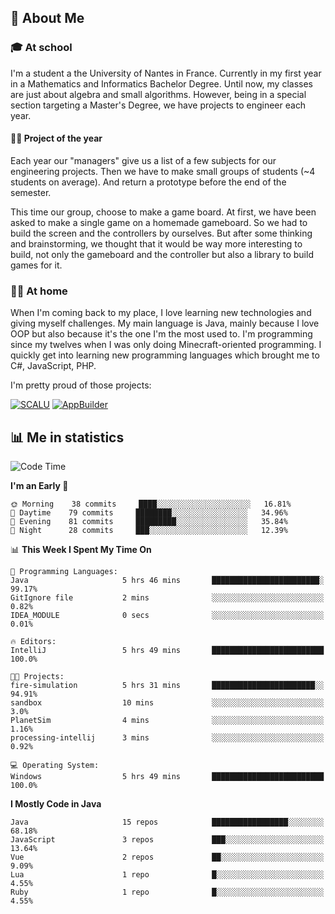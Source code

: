 ## 👀 About Me

### 🎓 At school

I'm a student a the University of Nantes in France. Currently in my first year in a Mathematics and Informatics Bachelor Degree. Until now, my classes are just about algebra and small algorithms. However, being in a special section targeting a Master's Degree, we have projects to engineer each year. 

#### 🔧🔬 Project of the year

Each year our "managers" give us a list of a few subjects for our engineering projects. Then we have to make small groups of students (~4 students on average). And return a prototype before the end of the semester.

This time our group, choose to make a game board. At first, we have been asked to make a single game on a homemade gameboard. So we had to build the screen and the controllers by ourselves. 
But after some thinking and brainstorming, we thought that it would be way more interesting to build, not only the gameboard and the controller but also a library to build games for it.

### 👨‍💻 At home

When I'm coming back to my place, I love learning new technologies and giving myself challenges. My main language is Java, mainly because I love OOP but also because it's the one I'm the most used to. I'm programming since my twelves when I was only doing Minecraft-oriented programming.  I quickly get into learning new programming languages which brought me to C#, JavaScript, PHP. 

I'm pretty proud of those projects:

[![SCALU](https://github-readme-stats.vercel.app/api/pin?username=renardfute&repo=SCALU)](https://github.com/renardfute/scalu)
[![AppBuilder](https://github-readme-stats.vercel.app/api/pin?username=pulsedev2&repo=AppBuilder)](https://github.com/pulsedev2/AppBuilder)

## 📊 Me in statistics
<!--START_SECTION:waka-->
![Code Time](http://img.shields.io/badge/Code%20Time-137%20hrs%2045%20mins-blue)

**I'm an Early 🐤** 

```text
🌞 Morning    38 commits     ████░░░░░░░░░░░░░░░░░░░░░   16.81% 
🌆 Daytime    79 commits     ████████░░░░░░░░░░░░░░░░░   34.96% 
🌃 Evening    81 commits     █████████░░░░░░░░░░░░░░░░   35.84% 
🌙 Night      28 commits     ███░░░░░░░░░░░░░░░░░░░░░░   12.39%

```


📊 **This Week I Spent My Time On** 

```text
💬 Programming Languages: 
Java                     5 hrs 46 mins       ████████████████████████░   99.17% 
GitIgnore file           2 mins              ░░░░░░░░░░░░░░░░░░░░░░░░░   0.82% 
IDEA_MODULE              0 secs              ░░░░░░░░░░░░░░░░░░░░░░░░░   0.01%

🔥 Editors: 
IntelliJ                 5 hrs 49 mins       █████████████████████████   100.0%

🐱‍💻 Projects: 
fire-simulation          5 hrs 31 mins       ███████████████████████░░   94.91% 
sandbox                  10 mins             ░░░░░░░░░░░░░░░░░░░░░░░░░   3.0% 
PlanetSim                4 mins              ░░░░░░░░░░░░░░░░░░░░░░░░░   1.16% 
processing-intellij      3 mins              ░░░░░░░░░░░░░░░░░░░░░░░░░   0.92%

💻 Operating System: 
Windows                  5 hrs 49 mins       █████████████████████████   100.0%

```

**I Mostly Code in Java** 

```text
Java                     15 repos            █████████████████░░░░░░░░   68.18% 
JavaScript               3 repos             ███░░░░░░░░░░░░░░░░░░░░░░   13.64% 
Vue                      2 repos             ██░░░░░░░░░░░░░░░░░░░░░░░   9.09% 
Lua                      1 repo              █░░░░░░░░░░░░░░░░░░░░░░░░   4.55% 
Ruby                     1 repo              █░░░░░░░░░░░░░░░░░░░░░░░░   4.55%

```



<!--END_SECTION:waka-->
